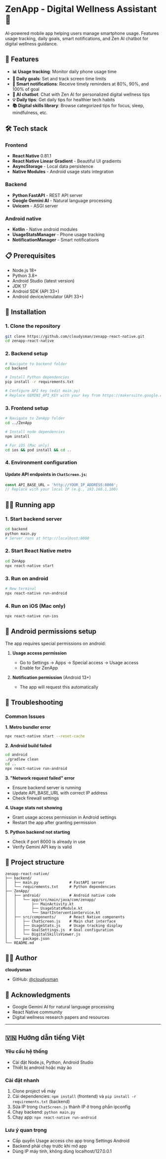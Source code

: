 # ZenApp - Digital Wellness Assistant 📱

AI-powered mobile app helping users manage smartphone usage. Features usage tracking, daily goals, smart notifications, and Zen AI chatbot for digital wellness guidance.

## 🌟 Features

- **📊 Usage tracking**: Monitor daily phone usage time
- **🎯 Daily goals**: Set and track screen time limits
- **🔔 Smart notifications**: Receive timely reminders at 80%, 90%, and 100% of goal
- **🤖 AI chatbot**: Chat with Zen AI for personalized digital wellness tips
- **💡 Daily tips**: Get daily tips for healthier tech habits
- **📚 Digital skills library**: Browse categorized tips for focus, sleep, mindfulness, etc.

## 🛠️ Tech stack

### Frontend
- **React Native** 0.81.1
- **React Native Linear Gradient** - Beautiful UI gradients
- **AsyncStorage** - Local data persistence
- **Native Modules** - Android usage stats integration

### Backend
- **Python FastAPI** - REST API server
- **Google Gemini AI** - Natural language processing
- **Uvicorn** - ASGI server

### Android native
- **Kotlin** - Native android modules
- **UsageStatsManager** - Phone usage tracking
- **NotificationManager** - Smart notifications

## 📋 Prerequisites

- Node.js 18+ 
- Python 3.8+
- Android Studio (latest version)
- JDK 17
- Android SDK (API 33+)
- Android device/emulator (API 33+)

## 🚀 Installation

### 1. Clone the repository
```bash
git clone https://github.com/cloudysman/zenapp-react-native.git
cd zenapp-react-native
```

### 2. Backend setup
```bash
# Navigate to backend folder
cd backend

# Install Python dependencies
pip install -r requirements.txt

# Configure API key (edit main.py)
# Replace GEMINI_API_KEY with your key from https://makersuite.google.com/app/apikey
```

### 3. Frontend setup
```bash
# Navigate to ZenApp folder
cd ../ZenApp

# Install node dependencies
npm install

# For iOS (Mac only)
cd ios && pod install && cd ..
```

### 4. Environment configuration

#### Update API endpoints in `ChatScreen.js`:
```javascript
const API_BASE_URL = 'http://YOUR_IP_ADDRESS:8000';
// Replace with your local IP (e.g., 192.168.1.100)
```

## 🏃‍♂️ Running app

### 1. Start backend server
```bash
cd backend
python main.py
# Server runs at http://localhost:8000
```

### 2. Start React Native metro
```bash
cd ZenApp
npx react-native start
```

### 3. Run on android
```bash
# New terminal
npx react-native run-android
```

### 4. Run on iOS (Mac only)
```bash
npx react-native run-ios
```

## 📱 Android permissions setup

The app requires special permissions on android:

1. **Usage access permission**
   - Go to Settings → Apps → Special access → Usage access
   - Enable for ZenApp

2. **Notification permission** (Android 13+)
   - The app will request this automatically

## 🔧 Troubleshooting

### Common Issues

**1. Metro bundler error**
```bash
npx react-native start --reset-cache
```

**2. Android build failed**
```bash
cd android
./gradlew clean
cd ..
npx react-native run-android
```

**3. "Network request failed" error**
- Ensure backend server is running
- Update API_BASE_URL with correct IP address
- Check firewall settings

**4. Usage stats not showing**
- Grant usage access permission in Android settings
- Restart the app after granting permission

**5. Python backend not starting**
- Check if port 8000 is already in use
- Verify Gemini API key is valid

## 📁 Project structure

```
zenapp-react-native/
├── backend/
│   ├── main.py              # FastAPI server
│   └── requirements.txt     # Python dependencies
├── ZenApp/
│   ├── android/             # Android native code
│   │   └── app/src/main/java/com/zenapp/
│   │       ├── MainActivity.kt
│   │       ├── UsageStatsModule.kt
│   │       └── SmartInterventionService.kt
│   ├── src/components/      # React Native components
│   │   ├── ChatScreen.js    # Main chat interface
│   │   ├── UsageStats.js    # Usage tracking display
│   │   ├── GoalSettings.js  # Goal configuration
│   │   └── DigitalSkillsViewer.js
│   └── package.json
└── README.md
```

## 👨‍💻 Author

**cloudysman**
- GitHub: [@cloudysman](https://github.com/cloudysman)

## 🙏 Acknowledgments

- Google Gemini AI for natural language processing
- React Native community
- Digital wellness research papers and resources

---

## 🇻🇳 Hướng dẫn tiếng Việt

### Yêu cầu hệ thống
- Cài đặt Node.js, Python, Android Studio
- Thiết bị android hoặc máy ảo

### Cài đặt nhanh
1. Clone project về máy
2. Cài dependencies: `npm install` (frontend) và `pip install -r requirements.txt` (backend)
3. Sửa IP trong `ChatScreen.js` thành IP ở trong phần ipconfig
4. Chạy backend: `python main.py`
5. Chạy app: `npx react-native run-android`

### Lưu ý quan trọng
- Cấp quyền Usage access cho app trong Settings Android
- Backend phải chạy trước khi mở app
- Dùng IP máy tính, không dùng localhost/127.0.0.1


